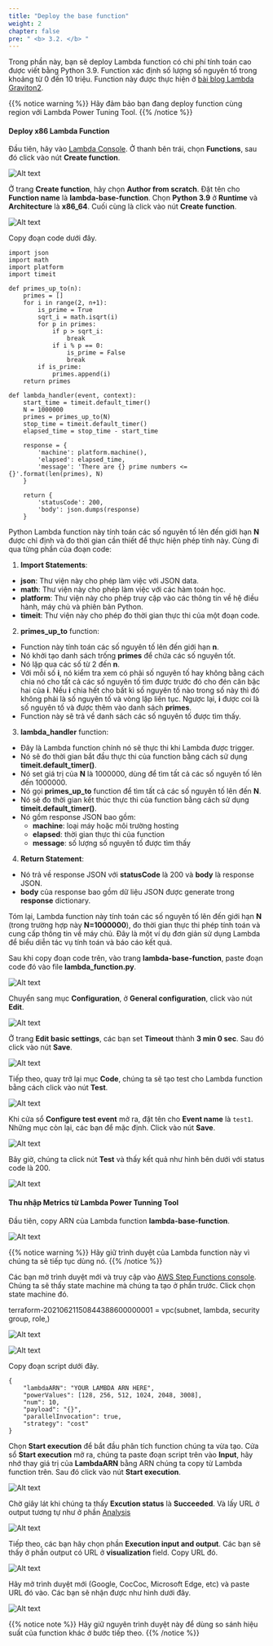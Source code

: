 ```yaml
---
title: "Deploy the base function"
weight: 2
chapter: false
pre: " <b> 3.2. </b> "
---
```


Trong phần này, bạn sẽ deploy Lambda function có chi phí tính toán cao được viết bằng Python 3.9. Function xác định số lượng số nguyên tố trong khoảng từ 0 đến 10 triệu. Function này được thực hiện ở [bài blog Lambda Graviton2](https://aws.amazon.com/blogs/aws/aws-lambda-functions-powered-by-aws-graviton2-processor-run-your-functions-on-arm-and-get-up-to-34-better-price-performance/).

{{% notice warning %}}
Hãy đảm bảo bạn đang deploy function cùng region với Lambda Power Tuning Tool.
{{% /notice %}}

#### Deploy x86 Lambda Function

Đầu tiên, hãy vào [Lambda Console](https://console.aws.amazon.com/lambda). Ở thanh bên trái, chọn **Functions**, sau đó click vào nút **Create function**.

![Alt text](image-new.png)

Ở trang **Create function**, hãy chọn **Author from scratch**. Đặt tên cho **Function name** là **lambda-base-function**. Chọn **Python 3.9** ở **Runtime** và **Architecture** là **x86_64**. Cuối cùng là click vào nút **Create function**.

![Alt text](image-1-new.png)

Copy đoạn code dưới đây.

```
import json
import math
import platform
import timeit

def primes_up_to(n):
    primes = []
    for i in range(2, n+1):
        is_prime = True
        sqrt_i = math.isqrt(i)
        for p in primes:
            if p > sqrt_i:
                break
            if i % p == 0:
                is_prime = False
                break
        if is_prime:
            primes.append(i)
    return primes

def lambda_handler(event, context):
    start_time = timeit.default_timer()
    N = 1000000
    primes = primes_up_to(N)
    stop_time = timeit.default_timer()
    elapsed_time = stop_time - start_time

    response = {
        'machine': platform.machine(),
        'elapsed': elapsed_time,
        'message': 'There are {} prime numbers <= {}'.format(len(primes), N)
    }

    return {
        'statusCode': 200,
        'body': json.dumps(response)
    }
```

Python Lambda function này tính toán các số nguyên tố lên đến giới hạn **N** được chỉ định và đo thời gian cần thiết để thực hiện phép tính này. Cùng đi qua từng phần của đoạn code:

1. **Import Statements**:
- **json**: Thư viện này cho phép làm việc với JSON data.
- **math**: Thư viện này cho phép làm việc với các hàm toán học.
- **platform**: Thư viện này cho phép truy cập vào các thông tin về hệ điều hành, máy chủ và phiên bản Python.
- **timeit**: Thư viện này cho phép đo thời gian thực thi của một đoạn code.

2. **primes_up_to** function:
- Function này tính toán các số nguyên tố lên đến giới hạn **n**.
- Nó khởi tạo danh sách trống **primes** để chứa các số nguyên tốt.
- Nó lặp qua các số từ 2 đến **n**.
- Với mỗi số **i**, nó kiểm tra xem có phải số nguyên tố hay không bằng cách chia nó cho tất cả các số nguyên tố tìm được trước đó cho đén căn bậc hai của **i**. Nếu **i** chia hết cho bất kì số nguyên tố nào trong số này thì đó không phải là số nguyên tố và vòng lặp liên tục. Ngược lại, **i** được coi là số nguyên tố và được thêm vào danh sách **primes**.
- Function này sẽ trả về danh sách các số nguyên tố được tìm thấy.

3. **lambda_handler** function:
- Đây là Lambda function chính nó sẽ thực thi khi Lambda được trigger.
- Nó sẽ đo thời gian bắt đầu thực thi của function bằng cách sử dụng **timeit.default_timer()**.
- Nó set giá trị của **N** là 1000000, dùng để tìm tất cả các số nguyên tố lên đến 1000000.
- Nó gọi **primes_up_to** function để tìm tất cả các số nguyên tố lên đến **N**.
- Nó sẽ đo thời gian kết thúc thực thi của function bằng cách sử dụng **timeit.default_timer()**.
- Nó gồm response JSON bao gồm:
    - **machine**: loại máy hoặc môi trường hosting
    - **elapsed**: thời gian thực thi của function
    - **message**: số lượng số nguyên tố được tìm thấy

4. **Return Statement**:
- Nó trả về response JSON với **statusCode** là 200 và **body** là response JSON.
- **body** của response bao gồm dữ liệu JSON được generate trong **response** dictionary.

Tóm lại, Lambda function này tính toán các số nguyên tố lên đến giới hạn **N** (trong trường hợp này **N=1000000**), đo thời gian thực thi phép tính toán và cung cấp thông tin về máy chủ. Đây là một ví dụ đơn giản sử dụng Lambda để biểu diễn tác vụ tính toán và báo cáo kết quả.

Sau khi copy đoạn code trên, vào trang **lambda-base-function**, paste đoạn code đó vào file **lambda_function.py**.

![Alt text](image-2.png)

Chuyển sang mục **Configuration**, ở **General configuration**, click vào nút **Edit**. 

![Alt text](image-3-new.png)

Ở trang **Edit basic settings**, các bạn set **Timeout** thành **3 min 0 sec**. Sau đó click vào nút **Save**.

![Alt text](image-4-new.png)

Tiếp theo, quay trở lại mục **Code**, chúng ta sẽ tạo test cho Lambda function bằng cách click vào nút **Test**.

![Alt text](image-5-new.png)

Khi cửa sổ **Configure test event** mở ra, đặt tên cho **Event name** là `test1`. Những mục còn lại, các bạn để mặc định. Click vào nút **Save**.

![Alt text](image-6-new.png)

Bây giờ, chúng ta click nút **Test** và thấy kết quả như hình bên dưới với status code là 200.

![Alt text](image-7-new.png)

#### Thu nhập Metrics từ Lambda Power Tunning Tool

Đầu tiên, copy ARN của Lambda function **lambda-base-function**.

![Alt text](image-8-new.png)

{{% notice warning %}}
Hãy giữ trình duyệt của Lambda function này vì chúng ta sẽ tiếp tục dùng nó.
{{% /notice %}}

Các bạn mở trình duyệt mới và truy cập vào [AWS Step Functions console](https://console.aws.amazon.com/states/). Chúng ta sẽ thấy state machine mà chúng ta tạo ở phần trước. Click chọn state machine đó.

terraform-20210621150844388600000001 = vpc(subnet, lambda, security group, role,)

![Alt text](image-9-new.png)

![Alt text](image-10-new.png)

Copy đoạn script dưới đây.

```
{
    "lambdaARN": "YOUR LAMBDA ARN HERE",
    "powerValues": [128, 256, 512, 1024, 2048, 3008],
    "num": 10,
    "payload": "{}",
    "parallelInvocation": true,
    "strategy": "cost"
}
```

Chọn **Start execution** để bắt đầu phân tích function chúng ta vừa tạo. Cửa sổ **Start execution** mở ra, chúng ta paste đoạn script trên vào **Input**, hãy nhớ thay giá trị của **LambdaARN** bằng ARN chúng ta copy từ Lambda function trên. Sau đó click vào nút **Start execution**.

![Alt text](image-11-new.png)

Chờ giây lát khi chúng ta thấy **Excution status** là **Succeeded**. Và lấy URL ở output tương tự như ở phần [Analysis](/vi/2-powertuning/2.3-analysis/)

![Alt text](../../2-powertuning/2.3-analysis/image-3-new.png)

Tiếp theo, các bạn hãy chọn phần **Execution input and output**. Các bạn sẽ thấy ở phần output có URL ở **visualization** field. Copy URL đó.

![Alt text](../../2-powertuning/2.3-analysis/image-4-new.png)

Hãy mở trình duyệt mới (Google, CocCoc, Microsoft Edge, etc) và paste URL đó vào. Các bạn sẽ nhận được như hình dưới đây.

![Alt text](image-12.png)

{{% notice note %}}
Hãy giữ nguyên trình duyệt này để dùng so sánh hiệu suất của function khác ở bước tiếp theo.
{{% /notice %}}







